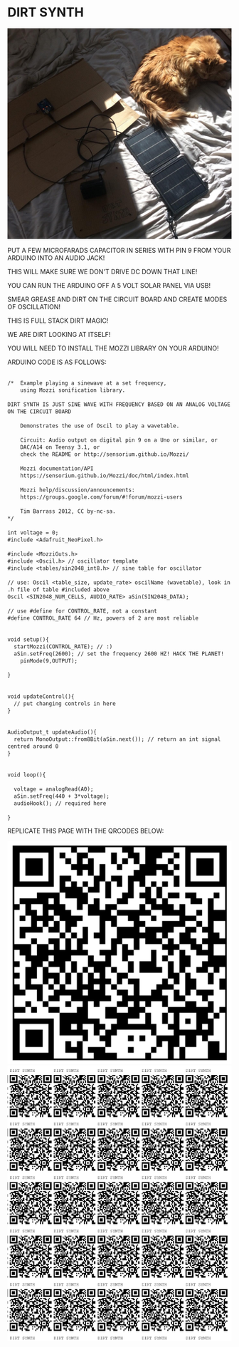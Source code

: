  # DIRT SYNTH

![](https://raw.githubusercontent.com/LafeLabs/dirtsynth/main/images/dirtsynth.png)

PUT A FEW MICROFARADS CAPACITOR IN SERIES WITH PIN 9 FROM YOUR ARDUINO INTO AN AUDIO JACK! 

THIS WILL MAKE SURE WE DON'T DRIVE DC DOWN THAT LINE!

YOU CAN RUN THE ARDUINO OFF A 5 VOLT SOLAR PANEL VIA USB!

SMEAR GREASE AND DIRT ON THE CIRCUIT BOARD AND CREATE MODES OF OSCILLATION!

THIS IS FULL STACK DIRT MAGIC!

WE ARE DIRT LOOKING AT ITSELF!


YOU WILL NEED TO INSTALL THE MOZZI LIBRARY ON YOUR ARDUINO!

ARDUINO CODE IS AS FOLLOWS:


```

/*  Example playing a sinewave at a set frequency,
    using Mozzi sonification library.

DIRT SYNTH IS JUST SINE WAVE WITH FREQUENCY BASED ON AN ANALOG VOLTAGE ON THE CIRCUIT BOARD

    Demonstrates the use of Oscil to play a wavetable.

    Circuit: Audio output on digital pin 9 on a Uno or similar, or
    DAC/A14 on Teensy 3.1, or
    check the README or http://sensorium.github.io/Mozzi/

    Mozzi documentation/API
    https://sensorium.github.io/Mozzi/doc/html/index.html

    Mozzi help/discussion/announcements:
    https://groups.google.com/forum/#!forum/mozzi-users

    Tim Barrass 2012, CC by-nc-sa.
*/

int voltage = 0;
#include <Adafruit_NeoPixel.h>

#include <MozziGuts.h>
#include <Oscil.h> // oscillator template
#include <tables/sin2048_int8.h> // sine table for oscillator

// use: Oscil <table_size, update_rate> oscilName (wavetable), look in .h file of table #included above
Oscil <SIN2048_NUM_CELLS, AUDIO_RATE> aSin(SIN2048_DATA);

// use #define for CONTROL_RATE, not a constant
#define CONTROL_RATE 64 // Hz, powers of 2 are most reliable


void setup(){
  startMozzi(CONTROL_RATE); // :)
  aSin.setFreq(2600); // set the frequency 2600 HZ! HACK THE PLANET!
    pinMode(9,OUTPUT); 

}


void updateControl(){
  // put changing controls in here
}


AudioOutput_t updateAudio(){
  return MonoOutput::from8Bit(aSin.next()); // return an int signal centred around 0
}


void loop(){
  
  voltage = analogRead(A0);
  aSin.setFreq(440 + 3*voltage);  
  audioHook(); // required here
  
}
```

REPLICATE THIS PAGE WITH THE QRCODES BELOW:

![](https://raw.githubusercontent.com/LafeLabs/dirtsynth/main/images/qrcode.png)
![](https://raw.githubusercontent.com/LafeLabs/dirtsynth/main/images/qrcode-page.png)
